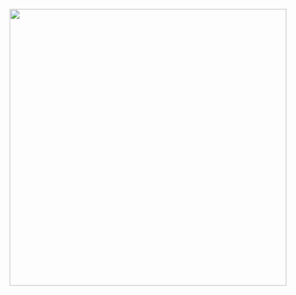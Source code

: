 <p align="center">
  <img width="500" src=["https://github.com/zekiyeipek/simple-phone-book-1/blob/main/phone%20book%20video.mp4"">
  </p>
